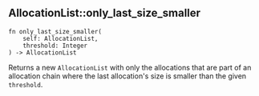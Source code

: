 ## AllocationList::only_last_size_smaller

```rhai
fn only_last_size_smaller(
    self: AllocationList,
    threshold: Integer
) -> AllocationList
```

Returns a new `AllocationList` with only the allocations that are part of an allocation chain where the last allocation's size is smaller than the given `threshold`.
